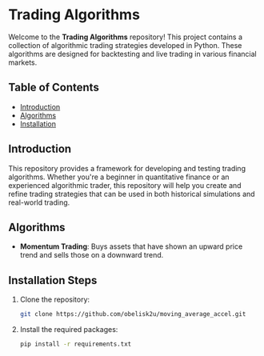 # Trading Algorithms

Welcome to the **Trading Algorithms** repository! This project contains a collection of algorithmic trading strategies developed in Python. These algorithms are designed for backtesting and live trading in various financial markets.

## Table of Contents

- [Introduction](#introduction)
- [Algorithms](#algorithms)
- [Installation](#installation-steps)

## Introduction

This repository provides a framework for developing and testing trading algorithms. Whether you're a beginner in quantitative finance or an experienced algorithmic trader, this repository will help you create and refine trading strategies that can be used in both historical simulations and real-world trading.

## Algorithms
- **Momentum Trading**: Buys assets that have shown an upward price trend and sells those on a downward trend.

## Installation Steps

1. Clone the repository:
    ```bash
    git clone https://github.com/obelisk2u/moving_average_accel.git
    ```

2. Install the required packages:
    ```bash
    pip install -r requirements.txt
    ```